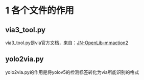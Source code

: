 # 1 各个文件的作用
## via3_tool.py
via3_tool.py是via官方文档，来自：[JN-OpenLib-mmaction2](https://github.com/Wenhai-Zhu/JN-OpenLib-mmaction2)

## yolo2via.py
yolo2via.py的作用是将yolov5的检测标签转化为via所能识别的格式
